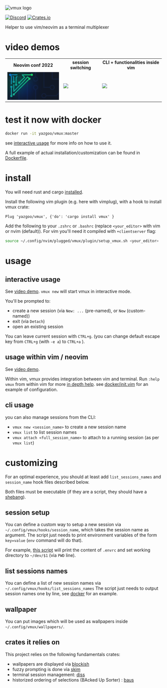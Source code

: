 <img src="vmux.png" alt="vmux logo" width="200"/>

[![Discord](https://img.shields.io/badge/discord--blue?logo=discord)](https://discord.gg/F684Y8rYwZ)
[![Crates.io](https://img.shields.io/crates/v/vmux?style=flat-square)](https://crates.io/crates/vmux)

Helper to use vim/neovim as a terminal multiplexer

# video demos

<table>
<tr>
<th>
Neovim conf 2022
</th>
<th>
session switching
</th>
<th>
CLI + functionalities inside vim
</th>
</tr>
<tr>
<td>
<a href=https://www.twitch.tv/videos/1675449848?t=02h59m07s><img src=doc/NeovimConf/conf/wallpapers/NeovimConf.png width=200/></a>
</td>
<td>
<a href=https://www.youtube.com/watch?v=TIZZL5dFtQc><img src=https://img.youtube.com/vi/TIZZL5dFtQc/0.jpg width=200/></a>
</td>
<td>
<a href=https://www.youtube.com/watch?v=CnLlT0Wd_wY><img src=https://img.youtube.com/vi/CnLlT0Wd_wY/0.jpg width=200/></a>
</td>
</tr>
</table>

# test it now with docker

```bash
docker run -it yazgoo/vmux:master
```

see [interactive usage](#interactive-usage) for more info on how to use it.

A full example of actual installation/customization can be found in [Dockerfile](docker/Dockerfile).

# install 

You will need rust and cargo [installed](https://www.rust-lang.org/tools/install).

Install the following vim plugin (e.g. here with vimplug), with a hook to install vmux crate: 

```vimscript
Plug 'yazgoo/vmux', {'do': 'cargo install vmux' }
```

Add the following to your `.zshrc` or `.bashrc` (replace `<your_editor>` with vim or nvim (default)).
For vim you'll need it compiled with `+clientserver` flag:

```bash
source ~/.config/nvim/plugged/vmux/plugin/setup_vmux.sh <your_editor>
```

# usage

## interactive usage

See [video demo](https://www.youtube.com/watch?v=TIZZL5dFtQc). `vmux new` will start vmux in interactive mode.

You'll be prompted to:

- create a new session (via `New: ...` (pre-named), or `New` (custom-named))
- exit (via `Detach`)
- open an existing session

You can leave current session with `CTRL+g`.
(you can change default escape key from `CTRL+g` (with `-e a`) to `CTRL+a` ).

## usage within vim / neovim

See [video demo](https://www.youtube.com/watch?v=TIZZL5dFtQc).

Within vim, vmux provides integration between vim and terminal.
Run `:help vmux` from within vim for more [in depth help](doc/vmux.txt).
see [docker/init.vim](docker/init.vim) for an example of configuration.

## cli usage

you can also manage sessions from the CLI: 

- `vmux new <session_name>` to create a new session name
- `vmux list` to list session names
- `vmux attach <full_session_name>` to attach to a running session (as per `vmux list`)

# customizing

For an optimal experience, you should at least add 
`list_sessions_names` and `session_name` hook files described below.

Both files must be executable (if they are a script, they should have a [shebang](https://en.wikipedia.org/wiki/Shebang_(Unix))).

## session setup

You can define a custom way to setup a new session via `~/.config/vmux/hooks/session_name`,
which takes the session name as argument.
The script just needs to print environment variables of the form `key=value` (`env` command will do that).

For example, [this script](docker/session_name) will print the content of `.envrc`
and set working directory to `~/dev/$1` (via `PWD` line).

## list sessions names

You can define a list of new session names via `~/.config/vmux/hooks/list_sessions_names`
The script just needs to output session names one by line, see [docker](docker/list_sessions_names) for an example.

## wallpaper

You can put images which will be used as wallpapers inside `~/.config/vmux/wallpapers/`.

## crates it relies on

This project relies on the following fundamentals crates:

- wallpapers are displayed via [blockish](https://github.com/yazgoo/blockish/)
- fuzzy prompting is done via [skim](https://github.com/lotabout/skim/)
- terminal session management: [diss](https://github.com/yazgoo/diss)
- historized ordering of selections (BAcked Up Sorter) : [baus](https://github.com/yazgoo/baus)
